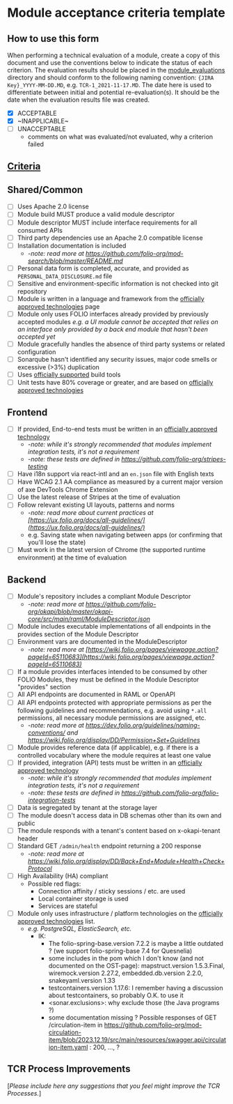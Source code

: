 # Module acceptance criteria template

## How to use this form
When performing a technical evaluation of a module, create a copy of this document and use the conventions below to indicate the status of each criterion.  The evaluation results should be placed in the [module_evaluations](https://github.com/folio-org/tech-council/tree/master/module_evaluations) directory and should conform to the following naming convention: `{JIRA Key}_YYYY-MM-DD.MD`, e.g. `TCR-1_2021-11-17.MD`.  The date here is used to differentiate between initial and potential re-evaluation(s).  It should be the date when the evaluation results file was created.

* [x] ACCEPTABLE
* [x] ~INAPPLICABLE~
* [ ] UNACCEPTABLE
  * comments on what was evaluated/not evaluated, why a criterion failed

## [Criteria](https://github.com/folio-org/tech-council/blob/7b10294a5c1c10c7e1a7c5b9f99f04bf07630f06/MODULE_ACCEPTANCE_CRITERIA.MD)

## Shared/Common
* [ ] Uses Apache 2.0 license
* [ ] Module build MUST produce a valid module descriptor
* [ ] Module descriptor MUST include interface requirements for all consumed APIs
* [ ] Third party dependencies use an Apache 2.0 compatible license
* [ ] Installation documentation is included
  * -_note: read more at https://github.com/folio-org/mod-search/blob/master/README.md_
* [ ] Personal data form is completed, accurate, and provided as `PERSONAL_DATA_DISCLOSURE.md` file
* [ ] Sensitive and environment-specific information is not checked into git repository
* [ ] Module is written in a language and framework from the [officially approved technologies](https://wiki.folio.org/display/TC/Officially+Supported+Technologies) page
* [ ] Module only uses FOLIO interfaces already provided by previously accepted modules _e.g. a UI module cannot be accepted that relies on an interface only provided by a back end module that hasn't been accepted yet_
* [ ] Module gracefully handles the absence of third party systems or related configuration
* [ ] Sonarqube hasn't identified any security issues, major code smells or excessive (>3%) duplication
* [ ] Uses [officially supported](https://wiki.folio.org/display/TC/Officially+Supported+Technologies) build tools
* [ ] Unit tests have 80% coverage or greater, and are based on [officially approved technologies](https://wiki.folio.org/display/TC/Officially+Supported+Technologies)

## Frontend
* [ ] If provided, End-to-end tests must be written in an [officially approved technology](https://wiki.folio.org/display/TC/Officially+Supported+Technologies)
  * -_note: while it's strongly recommended that modules implement integration tests, it's not a requirement_
  * -_note: these tests are defined in https://github.com/folio-org/stripes-testing_
* [ ] Have i18n support via react-intl and an `en.json` file with English texts
* [ ] Have WCAG 2.1 AA compliance as measured by a current major version of axe DevTools Chrome Extension
* [ ] Use the latest release of Stripes at the time of evaluation
* [ ] Follow relevant existing UI layouts, patterns and norms
  * -_note: read more about current practices at [https://ux.folio.org/docs/all-guidelines/](https://ux.folio.org/docs/all-guidelines/)_
  * e.g. Saving state when navigating between apps (or confirming that you'll lose the state)
* [ ] Must work in the latest version of Chrome (the supported runtime environment) at the time of evaluation

## Backend
* [ ] Module's repository includes a compliant Module Descriptor
  * -_note: read more at https://github.com/folio-org/okapi/blob/master/okapi-core/src/main/raml/ModuleDescriptor.json_
* [ ] Module includes executable implementations of all endpoints in the provides section of the Module Descriptor
* [ ] Environment vars are documented in the ModuleDescriptor
  * -_note: read more at [https://wiki.folio.org/pages/viewpage.action?pageId=65110683](https://wiki.folio.org/pages/viewpage.action?pageId=65110683)_
* [ ] If a module provides interfaces intended to be consumed by other FOLIO Modules, they must be defined in the Module Descriptor "provides" section
* [ ] All API endpoints are documented in RAML or OpenAPI
* [ ] All API endpoints protected with appropriate permissions as per the following guidelines and recommendations, e.g. avoid using `*.all` permissions, all necessary module permissions are assigned, etc.
  * -_note: read more at https://dev.folio.org/guidelines/naming-conventions/ and https://wiki.folio.org/display/DD/Permission+Set+Guidelines_
* [ ] Module provides reference data (if applicable), e.g. if there is a controlled vocabulary where the module requires at least one value
* [ ] If provided, integration (API) tests must be written in an [officially approved technology](https://wiki.folio.org/display/TC/Officially+Supported+Technologies)
  * -_note: while it's strongly recommended that modules implement integration tests, it's not a requirement_
  * -_note: these tests are defined in https://github.com/folio-org/folio-integration-tests_
* [ ] Data is segregated by tenant at the storage layer
* [ ] The module doesn't access data in DB schemas other than its own and public
* [ ] The module responds with a tenant's content based on x-okapi-tenant header
* [ ] Standard GET `/admin/health` endpoint returning a 200 response
  * -_note: read more at https://wiki.folio.org/display/DD/Back+End+Module+Health+Check+Protocol_
* [ ] High Availability (HA) compliant
  * Possible red flags:
    * Connection affinity / sticky sessions / etc. are used
    * Local container storage is used
    * Services are stateful
* [ ] Module only uses infrastructure / platform technologies on the [officially approved technologies](https://wiki.folio.org/display/TC/Officially+Supported+Technologies) list.
  * _e.g. PostgreSQL, ElasticSearch, etc._
    * IK:
      * The folio-spring-base.version 7.2.2 is maybe a little outdated ? (we support folio-spring-base 7.4 for Quesnelia)
      * some includes in the pom which I don't know (and not documented on the OST-page): mapstruct.version 1.5.3.Final, wiremock.version 2.27.2, embedded.db.version 2.2.0, snakeyaml.version 1.33
      * testcontainers.version 1.17.6: I remember having a discussion about testcontainers, so probably O.K. to use it
      * <sonar.exclusions>: why exclude those (the Java programs ?)
      * some documentation missing ? Possible responses of GET  /circulation-item  in https://github.com/folio-org/mod-circulation-item/blob/2023.12.19/src/main/resources/swagger.api/circulation-item.yaml : 200, ..., ?

## TCR Process Improvements
[_Please include here any suggestions that you feel might improve the TCR Processes._]
